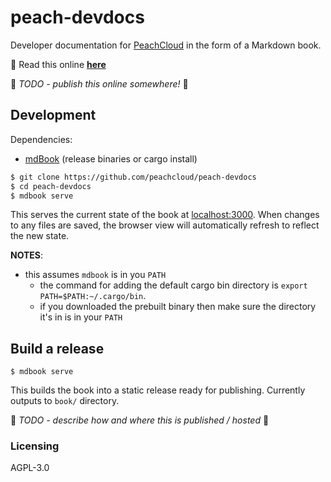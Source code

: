 # peach-devdocs

Developer documentation for [PeachCloud](https://github.com/peachcloud) in the form of a Markdown book.

:book: Read this online [**here**](./src/README.md)

:construction: _TODO - publish this online somewhere!_ :construction:

## Development

Dependencies:
- [mdBook](https://github.com/rust-lang/mdBook) (release binaries or cargo install)

```bash
$ git clone https://github.com/peachcloud/peach-devdocs
$ cd peach-devdocs
$ mdbook serve
```

This serves the current state of the book at [localhost:3000](http://localhost:3000).
When changes to any files are saved, the browser view will automatically refresh to reflect the new state.

**NOTES**:
- this assumes `mdbook` is in you `PATH`
  - the command for adding the default cargo bin directory is `export PATH=$PATH:~/.cargo/bin`.
  - if you downloaded the prebuilt binary then make sure the directory it's in is in your `PATH`


## Build a release

```
$ mdbook serve
```

This builds the book into a static release ready for publishing.
Currently outputs to `book/` directory.

:construction: _TODO - describe how and where this is published / hosted_ :construction:


### Licensing

AGPL-3.0
